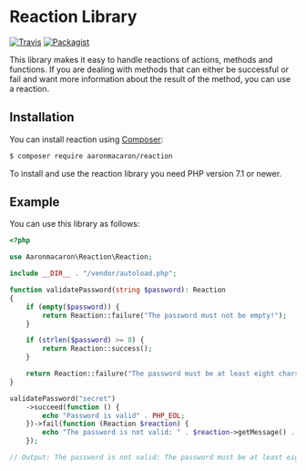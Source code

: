 # Reaction Library

[![Travis](https://img.shields.io/travis/Aaronmacaron/reaction.svg?style=flat-square)](https://travis-ci.org/Aaronmacaron/reaction)
[![Packagist](https://img.shields.io/packagist/dt/aaronmacaron/reaction.svg?style=flat-square)](https://packagist.org/packages/aaronmacaron/reaction)


This library makes it easy to handle reactions of actions, methods and functions. If you are dealing with methods that can either be successful or fail and want more information about the result of the method, you can use a reaction.

## Installation

You can install reaction using [Composer](https://getcomposer.org/):

```bash
$ composer require aaronmacaron/reaction
``` 

To install and use the reaction library you need PHP version 7.1 or newer.

## Example

You can use this library as follows:

```php
<?php

use Aaronmacaron\Reaction\Reaction;

include __DIR__ . "/vendor/autoload.php";

function validatePassword(string $password): Reaction
{
    if (empty($password)) {
        return Reaction::failure("The password must not be empty!");
    }

    if (strlen($password) >= 8) {
        return Reaction::success();
    }

    return Reaction::failure("The password must be at least eight chars long.");
}

validatePassword("secret")
    ->succeed(function () {
        echo "Password is valid" . PHP_EOL;
    })->fail(function (Reaction $reaction) {
        echo "The password is not valid: " . $reaction->getMessage() . PHP_EOL;
    });

// Output: The password is not valid: The password must be at least eight chars long.
```